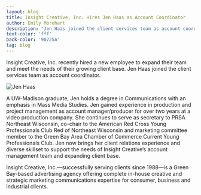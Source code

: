```yaml
---
layout: blog
title: Insight Creative, Inc. Hires Jen Haas as Account Coordinator
author: Emily Morehart
description: "Jen Haas joined the client services team as account coordinator."
text-color: 'fff'
back-color: '90725A'
tag: blog
---
```


Insight Creative, Inc. recently hired a new employee to expand their team and meet the needs of their growing client base. Jen Haas joined the client services team as account coordinator.

![Jen Haas](/img/jen-haas-portrait.jpg)

A UW-Madison graduate, Jen holds a degree in Communications with an emphasis in Mass Media Studies. Jen gained experience in production and project management as account manager/producer for over two years at a video production company. She continues to serve as secretary to PRSA Northeast Wisconsin, co-chair to the American Red Cross Young Professionals Club Red of Northeast Wisconsin and marketing committee member to the Green Bay Area Chamber of Commerce Current Young Professionals Club. Jen now brings her client relations experience and diverse skillset to support the needs of Insight Creative’s account management team and expanding client base.

Insight Creative, Inc.—successfully serving clients since 1988—is a Green Bay-based advertising agency offering complete in-house creative and strategic marketing communications expertise for consumer, business and industrial clients.
